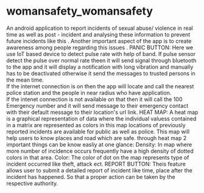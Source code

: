 # womansafety_womansafety
An android application to report incidents of sexual abuse/ violence in real time as well as post - incident and analysing these information to prevent future incidents like this . Another important aspect of the app is to create awareness among people regarding this issues .
PANIC BUTTON:
Here we use IoT based device to detect pulse rate with help of band. If pulse sensor detect the pulse over normal rate theen it will send signal through bluetooth to the app and it will display a notification with long vibration and manually has to be deactivated otherwise it send the messages to trusted persons in the mean time.                                                                        
If the internet connection is on then the app will locate and call the nearest police station and the people in near radius who have application.                                                              
If the intenet connection is not available on that then it will call the 100 Emergency number and it will send message to their emergency contact with their default message to their location's url link.
HEAT MAP:
A heat map is a graphical representation of data where the individual valuess contained in a matrix are represented as colors in this map locations of previously reported incidents are available for public as well as police. This map will help users to know places and road which are safe.
through heat map 2 important things can be know easliy at one glance:
Density: In map where more number of incidence occurs frequently have a high density of dotted colors in that area.
Color: The color of dot on the map represents type of incident occurred like theft, attack ect.
REPORT BUTTON:
Theis feature allows user to submit a detailed report of incident like time, place after the incident has happened.
So that a proper action can be taken by the respective authority.
